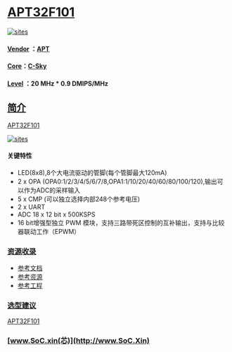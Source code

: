 ﻿# [APT32F101](https://github.com/SoCXin/APT32F101)

[![sites](http://182.61.61.133/link/resources/SoC.png)](http://www.SoC.Xin)

#### [Vendor](https://github.com/SoCXin/Vendor) ：[APT](http://www.aptchip.com/)
#### [Core](https://github.com/SoCXin/RISC)：[C-Sky](https://github.com/SoCXin/RISC)
#### [Level](https://github.com/SoCXin/Level) ：20 MHz * 0.9 DMIPS/MHz

## [简介](https://github.com/SoCXin/APT32F101/wiki)

[APT32F101](https://github.com/SoCXin/APT32F101)

[![sites](docs/APT32F101.png)](http://www.aptchip.com/article/APT32F170)

#### 关键特性

* LED(8x8),8个大电流驱动的管脚(每个管脚最大120mA)
* 2 x OPA (OPA0:1/2/3/4/5/6/7/8,OPA1:1/10/20/40/60/80/100/120),输出可以作为ADC的采样输入
* 5 x CMP (可以独立选择内部248个参考电压)
* 2 x UART
* ADC 18 x 12 bit x 500KSPS
* 16 bit增强型独立 PWM 模块，支持三路带死区控制的互补输出，支持与比较器联动工作（EPWM）

### [资源收录](https://github.com/SoCXin/APT32F101)

* [参考文档](docs/)
* [参考资源](src/)
* [参考工程](project/)

### [选型建议](https://github.com/SoCXin)

[APT32F101](https://github.com/SoCXin/APT32F101)

###  [www.SoC.xin(芯)](http://www.SoC.Xin)
